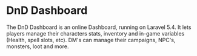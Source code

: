 # DnD Dashboard

The DnD Dashboard is an online Dashboard, running on Laravel 5.4.
It lets players manage their characters stats, inventory and in-game variables (Health, spell slots, etc).
DM's can manage their campaigns, NPC's, monsters, loot and more.
